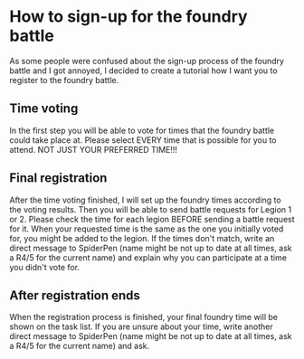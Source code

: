 # How to sign-up for the foundry battle
As some people were confused about the sign-up process of the foundry battle and I got annoyed, I decided to create a tutorial how I want you to register to the foundry battle.
## Time voting
In the first step you will be able to vote for times that the foundry battle could take place at. Please select EVERY time that is possible for you to attend. NOT JUST YOUR PREFERRED TIME!!!
## Final registration
After the time voting finished, I will set up the foundry times according to the voting results. Then you will be able to send battle requests for Legion 1 or 2. Please check the time for each legion BEFORE sending a battle request for it. When your requested time is the same as the one you initially voted for, you might be added to the legion. If the times don't match, write an direct message to SpiderPen (name might be not up to date at all times, ask a R4/5 for the current name) and explain why you can participate at a time you didn't vote for.
## After registration ends
When the registration process is finished, your final foundry time will be shown on the task list. If you are unsure about your time, write another direct message to SpiderPen (name might be not up to date at all times, ask a R4/5 for the current name) and ask.
